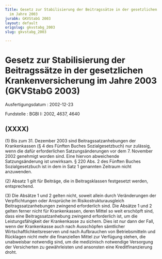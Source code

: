 ```yaml
---
Title: Gesetz zur Stabilisierung der Beitragssätze in der gesetzlichen Krankenversicherung
  im Jahre 2003
jurabk: GKVStabG 2003
layout: default
origslug: gkvstabg_2003
slug: gkvstabg_2003

---
```


# Gesetz zur Stabilisierung der Beitragssätze in der gesetzlichen Krankenversicherung im Jahre 2003 (GKVStabG 2003)

Ausfertigungsdatum
:   2002-12-23

Fundstelle
:   BGBl I: 2002, 4637, 4640



## (XXXX)

(1) Bis zum 31. Dezember 2003 sind Beitragssatzanhebungen der
Krankenkassen (§ 4 des Fünften Buches Sozialgesetzbuch) nur zulässig,
wenn die dafür erforderlichen Satzungsänderungen vor dem 7. November
2002 genehmigt worden sind. Eine hiervon abweichende Satzungsänderung
ist unwirksam. § 220 Abs. 2 des Fünften Buches Sozialgesetzbuch ist in
dem in Satz 1 genannten Zeitraum nicht anzuwenden.

(2) Absatz 1 gilt für Beiträge, die in Beitragsklassen festgesetzt
werden, entsprechend.

(3) Die Absätze 1 und 2 gelten nicht, soweit allein durch
Veränderungen der Verpflichtungen oder Ansprüche im
Risikostrukturausgleich Beitragssatzanhebungen zwingend erforderlich
sind. Die Absätze 1 und 2 gelten ferner nicht für Krankenkassen, deren
Mittel so weit erschöpft sind, dass eine Beitragssatzanhebung zwingend
erforderlich ist, um die Leistungsfähigkeit der Krankenkasse zu
sichern. Dies ist nur dann der Fall, wenn der Krankenkasse auch nach
Ausschöpfen sämtlicher Wirtschaftlichkeitsreserven und nach
Aufbrauchen von Betriebsmitteln und Rücklagen nicht mehr die
finanziellen Mittel zur Verfügung stehen, die unabweisbar notwendig
sind, um die medizinisch notwendige Versorgung der Versicherten zu
gewährleisten und ansonsten eine Kreditfinanzierung droht.

